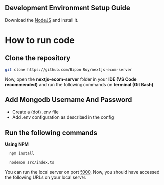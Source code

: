 ## Development Environment Setup Guide

Download the [NodeJS](https://nodejs.org/en) and install it.

# How to run code

## Clone the repository

```sh
git clone https://github.com/Bipon-Roy/nextjs-ecom-server
```

Now, open the <b>nextjs-ecom-server</b> folder in your <b>IDE (VS Code recommended)</b> and run the following commands on <b>terminal (Git Bash)</b>

## Add Mongodb Username And Password

-   Create a (dot) .env file
-   Add .env configuration as described in the config

## Run the following commands

<b>Using NPM</b>

```bash
  npm install
```

```bash
  nodemon src/index.ts
```

You can run the local server on port [5000](http://localhost:5000/). Now, you should have accessed the following URLs on your local server.
